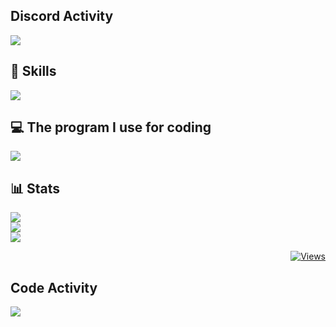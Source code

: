 ## Discord Activity
<p align="start">
<!--   <a href="https://discord.com/users/735195431927021728"><img src="https://lanyard.cnrad.dev/api/735195431927021728"/></a> -->
  <a href="https://discord.com/users/735195431927021728"><img src="https://discord.c99.nl/widget/theme-3/735195431927021728.png"/></a>
</p>

## 🧩 Skills
<p align="start">
  <img src="https://skillicons.dev/icons?i=js,ts,go,nextjs,cpp,mongo,postgres,sqlite,dart,flutter&theme=dark">
</p>

## 💻 The program I use for coding
<p align="start">
  <img src="https://skillicons.dev/icons?i=vscode,docker,androidstudio&theme=dark">
</p>

## 📊 Stats
![](https://github-readme-stats.vercel.app/api?username=MomoPi-Dark&theme=tokyonight&hide_border=true&include_all_commits=false&count_private=false)<br/>
![](https://github-readme-streak-stats.herokuapp.com/?user=MomoPi-Dark&theme=tokyonight&hide_border=true)<br/>
![](https://github-readme-stats.vercel.app/api/top-langs/?username=MomoPi-Dark&theme=tokyonight&hide_border=true&include_all_commits=false&count_private=false&layout=compact)

<div align="end">
  <a href="https://github.com/MomoPi-Dark"><img src="https://komarev.com/ghpvc/?username=MomoPi-Dark&label=VIEWS&style=for-the-badge&color=orange" alt="Views"></a>
</div>

<!-- ![](https://github-readme-stats.vercel.app/api/top-langs/?username=MomoPi-Dark&hide_border=true&include_all_commits=false&count_private=false)<br/> -->
<!-- ![](https://github-readme-stats.vercel.app/api/top-langs/?username=MomoPi-Dark&theme=dracula&show_icons=true&hide_border=false&layout=compact)<br> -->
## Code Activity
<p>
    <a href="https://wakatime.com"><img src="https://wakatime.com/share/@1613dde9-c8f6-48d2-af00-7e1a7a4183f9/73473456-a66b-4a0f-82e9-bfea5a1756bc.png" /></a>
</p>
